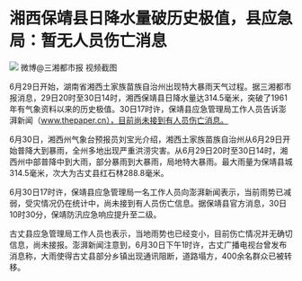 

# 湘西保靖县日降水量破历史极值，县应急局：暂无人员伤亡消息

![](https://inews.gtimg.com/newsapp_bt/0/15810596945/1000)
微博@三湘都市报 视频截图

6月29日开始，湖南省湘西土家族苗族自治州出现特大暴雨天气过程。据三湘都市报消息，29日20时至30日14时，湘西保靖县日降水量达314.5毫米，突破了1961年有气象资料以来的历史极值。30日17时许，保靖县应急管理局工作人员告诉澎湃新闻（www.thepaper.cn），目前尚未接到有人员伤亡消息。

6月30日，湘西州气象台预报员刘宝光介绍，湘西土家族苗族自治州从6月29日开始普降大到暴雨，全州多地出现严重洪涝灾害。从6月29日20时至30日14时，湘西州中部普降中到大雨，部分暴雨到大暴雨，局地特大暴雨。最大雨量为保靖县城314.5毫米，次大为古丈县红石林288.8毫米。

6月30日17时许，保靖县应急管理局一名工作人员向澎湃新闻表示，当前雨势已减弱，受灾情况仍在统计中，尚未接到有人员伤亡信息。据保靖县官方消息，30日10时30分，保靖防汛应急响应提升至二级。

古丈县应急管理局工作人员也表示，当地雨势也已经变小，目前伤亡情况并无确切信息，尚未接报。澎湃新闻注意到，6月30日下午1时许，古丈广播电视台曾发布消息称，大雨使得古丈县部分乡镇出现通讯阻断，道路塌方，400余名群众已被转移。

